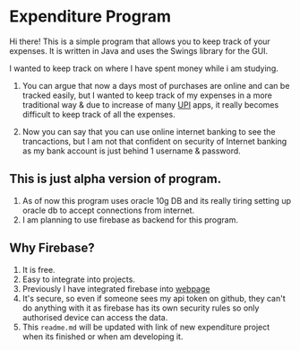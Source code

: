# Expenditure Program

Hi there! This is a simple program that allows you to keep track of your expenses. It is written in Java and uses the Swings library for the GUI.

I wanted to keep track on where I have spent money while i am studying.
1) You can argue that now a days most of purchases are online and can be tracked easily, but I wanted to keep track of my expenses in a more traditional way & due to increase of many [UPI](https://en.wikipedia.org/wiki/Unified_Payments_Interface) apps, it really becomes difficult to keep track of all the expenses.

2. Now you can say that you can use online internet banking to see the trancactions, but I am not that confident on security of Internet banking as my bank account is just behind 1 username & password.

## This is just alpha version of program.
1. As of now this program uses oracle 10g DB and its really tiring setting up oracle db to accept connections from internet.
2. I am planning to use firebase as backend for this program.

## Why Firebase?
1. It is free.
2. Easy to integrate into projects.
3. Previously I have integrated firebase into [webpage](https://github.com/anirudhp06/Web/tree/master/prepaid-card-manager)
4. It's secure, so even if someone sees my api token on github, they can't do anything with it as firebase has its own security rules so only authorised device can access the data.
5. This `readme.md` will be updated with link of new expenditure project when its finished or when am developing it.